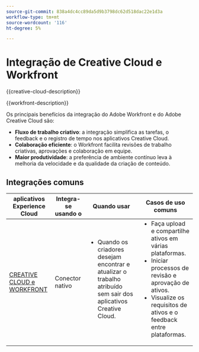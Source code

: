 ```yaml
---
source-git-commit: 838a4dc4cc89da5d9b3798dc62d518dac22e1d3a
workflow-type: tm+mt
source-wordcount: '116'
ht-degree: 5%

---
```



# Integração de Creative Cloud e Workfront

{{creative-cloud-description}}

{{workfront-description}}

Os principais benefícios da integração do Adobe Workfront e do Adobe Creative Cloud são:

+ **Fluxo de trabalho criativo**: a integração simplifica as tarefas, o feedback e o registro de tempo nos aplicativos Creative Cloud.
+ **Colaboração eficiente**: o Workfront facilita revisões de trabalho criativas, aprovações e colaboração em equipe.
+ **Maior produtividade**: a preferência de ambiente contínuo leva à melhoria da velocidade e da qualidade da criação de conteúdo.

## Integrações comuns

<table>
    <thead>
        <tr>
            <th>aplicativos Experience Cloud</th>
            <th>Integra-se usando o</th>
            <th>Quando usar</th>
            <th>Casos de uso comuns</th>
        </tr>
    </thead>
    <tbody>
        <tr>
            <td><a href="https://experienceleague.adobe.com/docs/workfront-learn/tutorials-workfront/integrations/adobe-creative-cloud/use-adobe-workfront-extensions-for-creative-cloud.html" target="_blank" rel="noreferrer">CREATIVE CLOUD e WORKFRONT</a></td>
            <td>Conector nativo</td>
            <td>
                <ul style="margin-top: 0;">
                    <li>Quando os criadores desejam encontrar e atualizar o trabalho atribuído sem sair dos aplicativos Creative Cloud.</li>
                </ul>
            </td>
            <td>
              <ul style="margin-top: 0;">
                <li>Faça upload e compartilhe ativos em várias plataformas.</li>
                <li>Iniciar processos de revisão e aprovação de ativos.</li>
                <li>Visualize os requisitos de ativos e o feedback entre plataformas.</li>  
              </ul>
            </td>
        </tr>       
    </tbody>          
</table>
